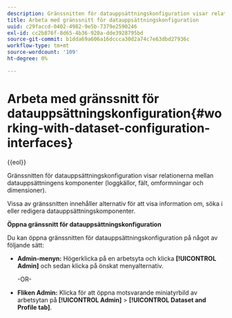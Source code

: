 ```yaml
---
description: Gränssnitten för datauppsättningskonfiguration visar relationerna mellan datauppsättningens komponenter (loggkällor, fält, omformningar och dimensioner).
title: Arbeta med gränssnitt för datauppsättningskonfiguration
uuid: c29faccd-0402-4982-9e5b-7379e2590246
exl-id: cc2b876f-8d65-4b36-920a-dde3928795bd
source-git-commit: b1dda69a606a16dccca30d2a74c7e63dbd27936c
workflow-type: tm+mt
source-wordcount: '109'
ht-degree: 0%

---
```


# Arbeta med gränssnitt för datauppsättningskonfiguration{#working-with-dataset-configuration-interfaces}

{{eol}}

Gränssnitten för datauppsättningskonfiguration visar relationerna mellan datauppsättningens komponenter (loggkällor, fält, omformningar och dimensioner).

Vissa av gränssnitten innehåller alternativ för att visa information om, söka i eller redigera datauppsättningskomponenter.

**Öppna gränssnitt för datauppsättningskonfiguration**

Du kan öppna gränssnitten för datauppsättningskonfiguration på något av följande sätt:

* **Admin-menyn:** Högerklicka på en arbetsyta och klicka **[!UICONTROL Admin]** och sedan klicka på önskat menyalternativ.

   -OR-

* **Fliken Admin:** Klicka för att öppna motsvarande miniatyrbild av arbetsytan på **[!UICONTROL Admin]** > **[!UICONTROL Dataset and Profile tab]**.
